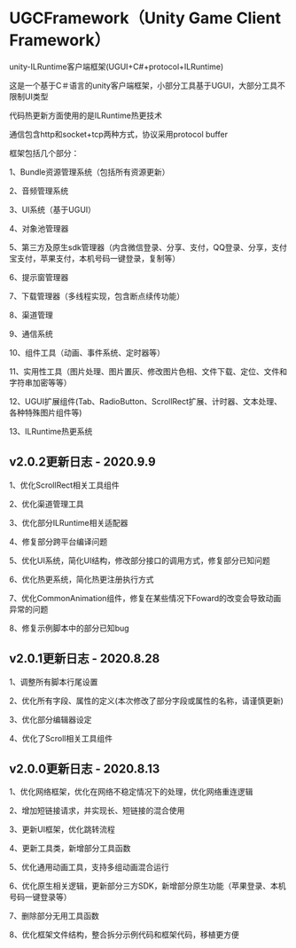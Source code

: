 # UGCFramework（Unity Game Client Framework）
unity-ILRuntime客户端框架(UGUI+C#+protocol+ILRuntime)

这是一个基于C＃语言的unity客户端框架，小部分工具基于UGUI，大部分工具不限制UI类型</p>
代码热更新方面使用的是ILRuntime热更技术</p>
通信包含http和socket+tcp两种方式，协议采用protocol buffer</p>

框架包括几个部分：</p>
  1、Bundle资源管理系统（包括所有资源更新）</p>
  2、音频管理系统</p>
  3、UI系统（基于UGUI）</p>
  4、对象池管理器</p>
  5、第三方及原生sdk管理器（内含微信登录、分享、支付，QQ登录、分享，支付宝支付，苹果支付，本机号码一键登录，复制等）</p>
  6、提示窗管理器</p>
  7、下载管理器（多线程实现，包含断点续传功能）</p>
  8、渠道管理</p>
  9、通信系统</p>
  10、组件工具（动画、事件系统、定时器等）</p>
  11、实用性工具（图片处理、图片置灰、修改图片色相、文件下载、定位、文件和字符串加密等等）</p>
  12、UGUI扩展组件(Tab、RadioButton、ScrollRect扩展、计时器、文本处理、各种特殊图片组件等)</p>
  13、ILRuntime热更系统</p>

## v2.0.2更新日志 - 2020.9.9
  1、优化ScrollRect相关工具组件</p>
  2、优化渠道管理工具</p>
  3、优化部分ILRuntime相关适配器</p>
  4、修复部分跨平台编译问题</p>
  5、优化UI系统，简化UI结构，修改部分接口的调用方式，修复部分已知问题</p>
  6、优化热更系统，简化热更注册执行方式</p>
  7、优化CommonAnimation组件，修复在某些情况下Foward的改变会导致动画异常的问题</p>
  8、修复示例脚本中的部分已知bug</p>

## v2.0.1更新日志 - 2020.8.28
  1、调整所有脚本行尾设置</p>
  2、优化所有字段、属性的定义(本次修改了部分字段或属性的名称，请谨慎更新)</p>
  3、优化部分编辑器设定</p>
  4、优化了Scroll相关工具组件</p>
  
## v2.0.0更新日志 - 2020.8.13
  1、优化网络框架，优化在网络不稳定情况下的处理，优化网络重连逻辑</p>
  2、增加短链接请求，并实现长、短链接的混合使用</p>
  3、更新UI框架，优化跳转流程</p>
  4、更新工具类，新增部分工具函数</p>
  5、优化通用动画工具，支持多组动画混合运行</p>
  6、优化原生相关逻辑，更新部分三方SDK，新增部分原生功能（苹果登录、本机号码一键登录等）</p>
  7、删除部分无用工具函数</p>
  8、优化框架文件结构，整合拆分示例代码和框架代码，移植更方便</p>
